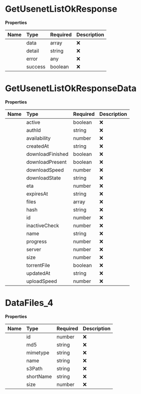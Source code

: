 # GetUsenetListOkResponse



**Properties**

| Name | Type | Required | Description |
| :-------- | :----------| :----------| :----------|
    | data | array | ❌ |  |
    | detail | string | ❌ |  |
    | error | any | ❌ |  |
    | success | boolean | ❌ |  |

# GetUsenetListOkResponseData



**Properties**

| Name | Type | Required | Description |
| :-------- | :----------| :----------| :----------|
    | active | boolean | ❌ |  |
    | authId | string | ❌ |  |
    | availability | number | ❌ |  |
    | createdAt | string | ❌ |  |
    | downloadFinished | boolean | ❌ |  |
    | downloadPresent | boolean | ❌ |  |
    | downloadSpeed | number | ❌ |  |
    | downloadState | string | ❌ |  |
    | eta | number | ❌ |  |
    | expiresAt | string | ❌ |  |
    | files | array | ❌ |  |
    | hash | string | ❌ |  |
    | id | number | ❌ |  |
    | inactiveCheck | number | ❌ |  |
    | name | string | ❌ |  |
    | progress | number | ❌ |  |
    | server | number | ❌ |  |
    | size | number | ❌ |  |
    | torrentFile | boolean | ❌ |  |
    | updatedAt | string | ❌ |  |
    | uploadSpeed | number | ❌ |  |

# DataFiles_4



**Properties**

| Name | Type | Required | Description |
| :-------- | :----------| :----------| :----------|
    | id | number | ❌ |  |
    | md5 | string | ❌ |  |
    | mimetype | string | ❌ |  |
    | name | string | ❌ |  |
    | s3Path | string | ❌ |  |
    | shortName | string | ❌ |  |
    | size | number | ❌ |  |




